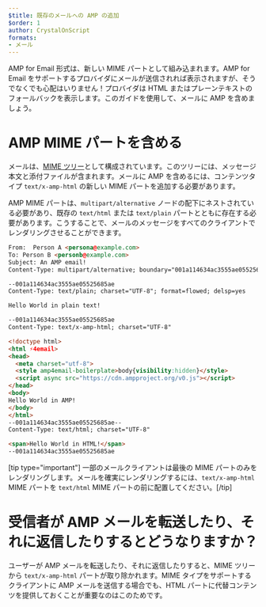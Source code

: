 ```yaml
---
$title: 既存のメールへの AMP の追加
$order: 1
author: CrystalOnScript
formats:
- メール
---
```


AMP for Email 形式は、新しい MIME パートとして組み込まれます。AMP for Email をサポートするプロバイダにメールが送信されれば表示されますが、そうでなくでも心配はいりません！プロバイダは HTML またはプレーンテキストのフォールバックを表示します。このガイドを使用して、メールに AMP を含めましょう。

# AMP MIME パートを含める

メールは、[MIME ツリー](https://en.wikipedia.org/wiki/MIME)として構成されています。このツリーには、メッセージ本文と添付ファイルが含まれます。メールに AMP を含めるには、コンテンツタイプ `text/x-amp-html` の新しい MIME パートを追加する必要があります。

AMP MIME パートは、`multipart/alternative` ノードの配下にネストされている必要があり、既存の `text/html` または `text/plain` パートとともに存在する必要があります。こうすることで、メールのメッセージをすべてのクライアントでレンダリングさせることができます。

```html
From:  Person A <persona@example.com>
To: Person B <personb@example.com>
Subject: An AMP email!
Content-Type: multipart/alternative; boundary="001a114634ac3555ae05525685ae"

--001a114634ac3555ae05525685ae
Content-Type: text/plain; charset="UTF-8"; format=flowed; delsp=yes

Hello World in plain text!

--001a114634ac3555ae05525685ae
Content-Type: text/x-amp-html; charset="UTF-8"

<!doctype html>
<html ⚡4email>
<head>
  <meta charset="utf-8">
  <style amp4email-boilerplate>body{visibility:hidden}</style>
  <script async src="https://cdn.ampproject.org/v0.js"></script>
</head>
<body>
Hello World in AMP!
</body>
</html>
--001a114634ac3555ae05525685ae--
Content-Type: text/html; charset="UTF-8"

<span>Hello World in HTML!</span>
--001a114634ac3555ae05525685ae

```

[tip type="important"] 一部のメールクライアントは最後の MIME パートのみをレンダリングします。メールを確実にレンダリングするには、`text/x-amp-html` MIME パートを `text/html` MIME パートの前に配置してください。[/tip]

# 受信者が AMP メールを転送したり、それに返信したりするとどうなりますか？

ユーザーが AMP メールを転送したり、それに返信したりすると、MIME ツリーから `text/x-amp-html` パートが取り除かれます。MIME タイプをサポートするクライアントに AMP メールを送信する場合でも、HTML パートに代替コンテンツを提供しておくことが重要なのはこのためです。
